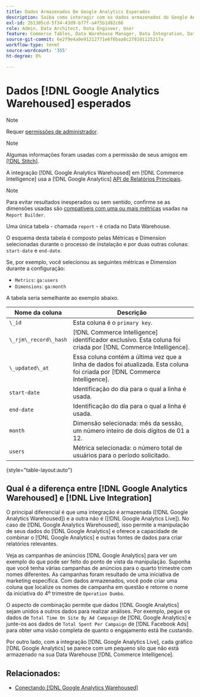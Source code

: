 ```yaml
---
title: Dados Armazenados De Google Analytics Esperados
description: Saiba como interagir com os dados armazenados do Google Analytics.
exl-id: 2b1305cd-5f34-43d9-b77f-a4f5b1d82c66
role: Admin, Data Architect, Data Engineer, User
feature: Commerce Tables, Data Warehouse Manager, Data Integration, Data Import/Export
source-git-commit: 6e2f9e4a9e91212771e6f6baa8c2f8101125217a
workflow-type: tm+mt
source-wordcount: '355'
ht-degree: 0%

---
```


# Dados [!DNL Google Analytics Warehoused] esperados

>[!NOTE]
>
>Requer [permissões de administrador](../../../administrator/user-management/user-management.md).

>[!NOTE]
>
>Algumas informações foram usadas com a permissão de seus amigos em [[!DNL Stitch]](https://www.stitchdata.com/docs/integrations/saas/google-analytics).

A integração [!DNL Google Analytics Warehoused] em [!DNL Commerce Intelligence] usa a [!DNL Google Analytics] [API de Relatórios Principais](https://developers.google.com/analytics/devguides/reporting/core/v3/).

>[!NOTE]
>
>Para evitar resultados inesperados ou sem sentido, confirme se as dimensões usadas são [compatíveis com uma ou mais métricas](https://ga-dev-tools.google/dimensions-metrics-explorer/) usadas na `Report Builder`.

Uma única tabela - chamada `report` - é criada no Data Warehouse.

O esquema desta tabela é composto pelas Métricas e Dimension selecionadas durante o processo de instalação e por duas outras colunas: `start-date` e `end-date`.

Se, por exemplo, você selecionou as seguintes métricas e Dimension durante a configuração:

* `Metrics`: `ga:users`
* `Dimensions`: `ga:month`

A tabela seria semelhante ao exemplo abaixo.

| **Nome da coluna** | **Descrição** |
|-----|-----|
| `\_id` | Esta coluna é o `primary key`. |
| `\_rjm\_record\_hash` | [!DNL Commerce Intelligence] identificador exclusivo. Esta coluna foi criada por [!DNL Commerce Intelligence]. |
| `\_updated\_at` | Essa coluna contém a última vez que a linha de dados foi atualizada. Esta coluna foi criada por [!DNL Commerce Intelligence]. |
| `start-date` | Identificação do dia para o qual a linha é usada. |
| `end-date` | Identificação do dia para o qual a linha é usada. |
| `month` | Dimensão selecionada: mês da sessão, um número inteiro de dois dígitos de 01 a 12. |
| `users` | Métrica selecionada: o número total de usuários para o período solicitado. |

{style="table-layout:auto"}

## Qual é a diferença entre [!DNL Google Analytics Warehoused] e [!DNL Live Integration]

O principal diferencial é que uma integração é armazenada ([!DNL Google Analytics Warehoused]) e a outra não é ([!DNL Google Analytics Live]). No caso de [!DNL Google Analytics Warehoused], isso permite a manipulação de seus dados do [!DNL Google Analytics] e oferece a capacidade de combinar o [!DNL Google Analytics] e outras fontes de dados para criar relatórios relevantes.

Veja as campanhas de anúncios [!DNL Google Analytics] para ver um exemplo do que pode ser feito do ponto de vista da manipulação. Suponha que você tenha várias campanhas de anúncios para o quarto trimestre com nomes diferentes. As campanhas foram resultado de uma iniciativa de marketing específica. Com dados armazenados, você pode criar uma coluna que localize os nomes de campanha em questão e retorne o nome da iniciativa do 4º trimestre de `Operation Dumbo`.

O aspecto de combinação permite que dados [!DNL Google Analytics] sejam unidos a outros dados para realizar análises. Por exemplo, pegue os dados de `Total Time On Site By Ad Campaign` de [!DNL Google Analytics] e junte-os aos dados de `Total Spent Per Campaign` de [!DNL Facebook Ads] para obter uma visão completa de quanto o engajamento está lhe custando.

Por outro lado, com a integração [!DNL Google Analytics Live], cada gráfico [!DNL Google Analytics] se parece com um pequeno silo que não está armazenado na sua Data Warehouse [!DNL Commerce Intelligence].

## Relacionados:

* [Conectando [!DNL Google Analytics Warehoused]](../integrations/google-analytics-warehoused.md)
